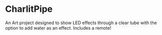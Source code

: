 # CharlitPipe
An Art project designed to show LED effects through a clear tube with the option to add water as an effect. Includes a remote!
